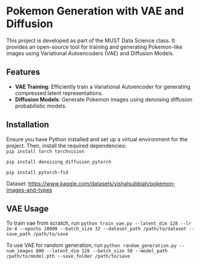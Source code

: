 # **Pokemon Generation with VAE and Diffusion**

This project is developed as part of the MUST Data Science class. It provides an open-source tool for training and generating Pokemon-like images using Variational Autoencoders (VAE) and Diffusion Models.

## **Features**
- **VAE Training**: Efficiently train a Variational Autoencoder for generating compressed latent representations.
- **Diffusion Models**: Generate Pokemon images using denoising diffusion probabilistic models.

## **Installation**
Ensure you have Python installed and set up a virtual environment for the project. Then, install the required dependencies:  
`pip install torch torchvision`  

`pip install denoising_diffusion_pytorch`

`pip install pytorch-fid`

Dataset: https://www.kaggle.com/datasets/vishalsubbiah/pokemon-images-and-types

## **VAE Usage**
To train vae from scratch, run
`python train_vae.py --latent_dim 128 --lr 2e-4 --epochs 10000 --batch_size 32 --dataset_path /path/to/dataset --save_path /path/to/save`

To use VAE for random generation, run
`python random_generation.py --num_images 800 --latent_dim 128 --batch_size 50 --model_path /path/to/model.pth --save_folder /path/to/save`





